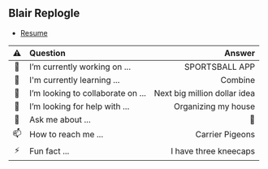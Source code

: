 ## Blair Replogle

- [Resume](RESUME.md)

| ⚠️ | Question | Answer |
|:-----:|:--------------------------------------------------|--------------------------------------------------:|
| 🔭 | I’m currently working on ... | SPORTSBALL APP |
| 🌱 | I'm currently learning ... | Combine |
| 👯 | I’m looking to collaborate on ... | Next big million dollar idea |
| 🤔 | I’m looking for help with ... | Organizing my house |
| 💬 | Ask me about ... | 🙊 |
| 📫 | How to reach me ... | Carrier Pigeons |
| ⚡ | Fun fact ... | I have three kneecaps |
